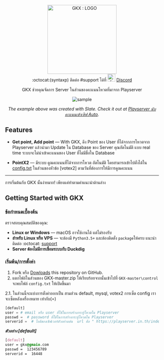 <p align="center">
  <img src="https://user-images.githubusercontent.com/47280575/56685374-04cf5880-66fc-11e9-88ff-0f9f7b6e5de8.png" alt="GKX : LOGO" width="226">
  <br>
  :octocat:(syntaxp) ติดต่อ #support ได้ที่   <img src="https://encrypted-tbn0.gstatic.com/images?q=tbn:ANd9GcSakv86QJPY-E6rxMEo_WzAwYUzyndjdY_d-Zu2ZOr9UuMjClxy5A" alt="discord logo" width="25" height="25">  <a href="https://discord.gg/Mgu73TN">Discord</a>
</p>



<p align="center">GKX ช่วยคุณจัดการ Server ในส่วนของคะแนนโหวตที่มาจาก Playserver </p>

<p align="center"><img src="https://user-images.githubusercontent.com/47280575/56681389-7656d900-66f3-11e9-9522-596e6f377442.gif" alt="sample"></p>

<p align="center"><em>The example above was created with Slate. Check it out at <a href="https://www.youtube.com/watch?v=lrXmNNkPIMo">Playserver นับคะแนนเข้าเซิฟ Auto</a>.</em></p>

Features
------------

* **Get point, Add point** — With GKX, ดึง Point ของ User ที่ได้จากการโหวตจาก Playserver แล้วนำมา Update ใน Database ของ Server คุณอัตโนมัติ แบบ real time ระบบจะไม่นำเข้าคะแนนของ User ที่ไม่มีชื่อใน Database

* **PointX2** — มีระบบ คูณคะแนนที่ได้จากการโหวต อัตโนมัติ โดยสามารถเข้าไปตั่งได้ใน [config.txt](https://github.com/syntaxp/GKX/blob/master/control/config.txt) ในส่วนของหัวข้อ [votex2]  ตามวันที่ต้องการให้มีการคูณคะแนน


------------------------------

การเริ่มต้นกับ GKX นั้นง่ายมาก! เพียงแค่ทำตามคำแนะนำด้านล่าง

Getting Started with GKX
------------------------------

### ข้อกำหนดเบื้องต้น

ตรวจสอบคุณสมบัติของคุณ:

 - **Linux or Windows** — macOS  อาจใช้งานได้ แต่ไม่รองรับ 
 - **สำหรับ Linux หรือ VPS** — จะต้องมี `Python3.5+` และต้องติดตั่ง `package`ให้ครบ แนะนำติดต่อ :octocat: <a href="https://discord.gg/Mgu73TN">support</a>
  - **Server ต้องไม่มีการเชื่อมระบบกับ Duckdig**
  
### เริ่มต้น/การตั้งค่า
1. Fork หรือ <a href="https://github.com/syntaxp/GKX/archive/master.zip">Dowloads</a> this repository on GitHub.
2. แตกไฟล์ในส่วนของ GKX-master.zip ให้เรียบร้อยจากนั้นเข้าไปที่ `GKX-master\control` จะพบไฟล์ `config.txt` ให้เปิดขึ้นมา

2.1. ในส่วนนี้จะแบ่งการตั่งค่าออกเป็น สามส่วน default, mysql, votex2 การเซ็ต config เราจะเซ็ตหลังเครื่องหมาย เท่ากับ(=)
```python
[default]
user = # email หรือ user ที่ใช้ในการสร้างกระทู้โหวตใน Playserver
passwd =  # password ที่ใช้ในการสร้างกระทู้โหวตใน Playserver
serverid =  # ไอดีของเซิฟเวอร์ตัวอย่างเช่น  url คือ " https://playserver.in.th/index.php/Server/Testver-16448 " ไอดีจะอยู่ข้างหลังซึ่งก็คือ 16448
```
***ตัวอย่าง [default]***
```css
[default]
user = gkx@gmaio.com
passwd =  123456789
serverid =  16448
```

 

